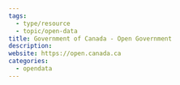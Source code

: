 ```yaml
---
tags:
  - type/resource
  - topic/open-data
title: Government of Canada - Open Government
description: 
website: https://open.canada.ca
categories:
  - opendata
---
```

